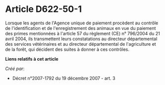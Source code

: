 # Article D622-50-1

Lorsque les agents de l'Agence unique de paiement procèdent au contrôle de l'identification et de l'enregistrement des
animaux en vue du paiement des primes mentionnées à l'article 57 du règlement (CE) n° 796/2004 du 21 avril 2004, ils
transmettent leurs constatations au directeur départemental des services vétérinaires et au directeur départemental de
l'agriculture et de la forêt, qui décident des suites à donner à ces contrôles.

**Liens relatifs à cet article**

_Créé par_:

  - Décret n°2007-1792 du 19 décembre 2007 - art. 3
